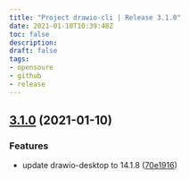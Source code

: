 ```yaml
---
title: "Project drawio-cli | Release 3.1.0"
date: 2021-01-10T10:39:48Z
toc: false
description: 
draft: false
tags:
- opensoure
- github
- release
---
```

## [3.1.0](http://github.com/rlespinasse/drawio-cli/compare/3.0.0...3.1.0) (2021-01-10)


### Features

* update drawio-desktop to 14.1.8 ([70e1916](http://github.com/rlespinasse/drawio-cli/commit/70e1916338a6e67f2ad54f216dab5a7b7b3ade7b))



